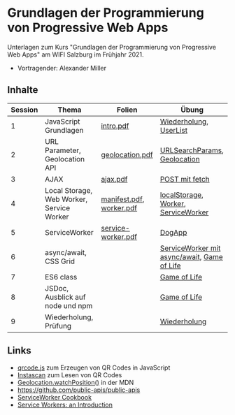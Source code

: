 # Grundlagen der Programmierung von Progressive Web Apps

Unterlagen zum Kurs "Grundlagen der Programmierung von Progressive Web Apps" am WIFI Salzburg im Frühjahr 2021.

- Vortragender: Alexander Miller

## Inhalte

Session | Thema | Folien | Übung
---|---|---|---
1 | JavaScript Grundlagen | [intro.pdf](slides/intro.pdf) | [Wiederholung](src/01-wiederholung), [UserList](src/01)
2 | URL Parameter, Geolocation API | [geolocation.pdf](slides/geolocation.pdf) | [URLSearchParams](src/02-url-parameter), [Geolocation](src/02)
3 | AJAX | [ajax.pdf](slides/ajax.pdf) | [POST mit fetch](src/03/post.js)
4 | Local Storage, Web Worker, Service Worker| [manifest.pdf](slides/manifest.pdf), [worker.pdf](slides/worker.pdf) | [localStorage](src/04), [Worker](src/04-worker), [ServiceWorker](src/03)
5 | ServiceWorker | [service-worker.pdf](slides/service-worker.pdf) | [DogApp](src/05)
6 | async/await, CSS Grid | | [ServiceWorker mit async/await](src/05), [Game of Life](src/06)
7 | ES6 class | | [Game of Life](src/06)
8 | JSDoc, Ausblick auf node und npm | | [Game of Life](src/06)
9 | Wiederholung, Prüfung | | [Wiederholung](src/09)

## Links

- [qrcode.js](https://davidshimjs.github.io/qrcodejs/) zum Erzeugen von QR Codes in JavaScript
- [Instascan](https://github.com/schmich/instascan) zum Lesen von QR Codes
- [Geolocation.watchPosition()](https://developer.mozilla.org/en-US/docs/Web/API/Geolocation/watchPosition) in der MDN
- https://github.com/public-apis/public-apis
- [ServiceWorker Cookbook](https://serviceworke.rs/)
- [Service Workers: an Introduction](https://developers.google.com/web/fundamentals/primers/service-workers)
